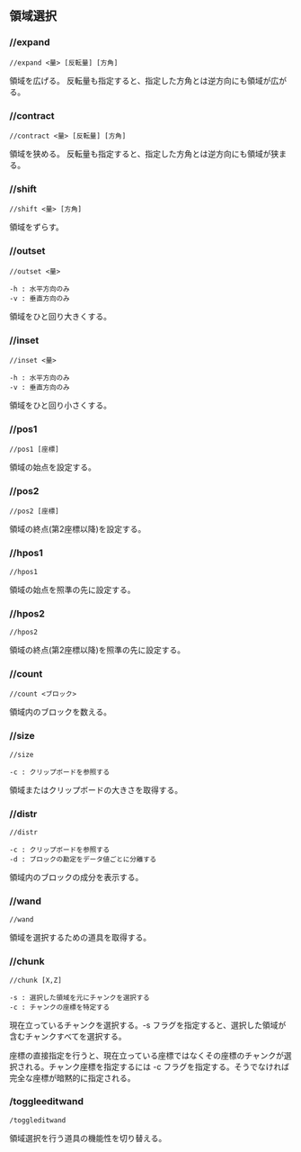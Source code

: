 ## 領域選択

### //expand

```command
//expand <量> [反転量] [方角]
```

領域を広げる。
反転量も指定すると、指定した方角とは逆方向にも領域が広がる。

### //contract

```command
//contract <量> [反転量] [方角]
```

領域を狭める。
反転量も指定すると、指定した方角とは逆方向にも領域が狭まる。

### //shift

```command
//shift <量> [方角]
```

領域をずらす。

### //outset

```command
//outset <量>

-h : 水平方向のみ
-v : 垂直方向のみ
```

領域をひと回り大きくする。

### //inset

```command
//inset <量>

-h : 水平方向のみ
-v : 垂直方向のみ
```

領域をひと回り小さくする。

### //pos1

```command
//pos1 [座標]
```

領域の始点を設定する。

### //pos2

```command
//pos2 [座標]
```

領域の終点(第2座標以降)を設定する。

### //hpos1

```command
//hpos1
```

領域の始点を照準の先に設定する。

### //hpos2

```command
//hpos2
```

領域の終点(第2座標以降)を照準の先に設定する。

### //count

```command
//count <ブロック>
```

領域内のブロックを数える。

### //size

```command
//size

-c : クリップボードを参照する
```

領域またはクリップボードの大きさを取得する。

### //distr

```command
//distr

-c : クリップボードを参照する
-d : ブロックの勘定をデータ値ごとに分離する
```

領域内のブロックの成分を表示する。

### //wand

```command
//wand
```

領域を選択するための道具を取得する。

### //chunk

```command
//chunk [X,Z]

-s : 選択した領域を元にチャンクを選択する
-c : チャンクの座標を特定する
```

現在立っているチャンクを選択する。-s フラグを指定すると、選択した領域が含むチャンクすべてを選択する。

座標の直接指定を行うと、現在立っている座標ではなくその座標のチャンクが選択される。チャンク座標を指定するには -c フラグを指定する。そうでなければ完全な座標が暗黙的に指定される。

### /toggleeditwand

```command
/toggleditwand
```

領域選択を行う道具の機能性を切り替える。
